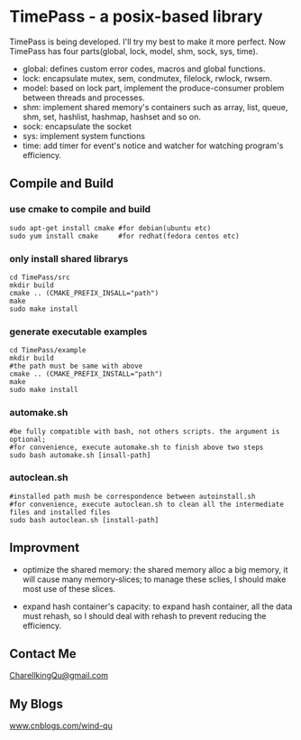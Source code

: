 TimePass - a posix-based library
====================
TimePass is being developed. I'll try my best to make it more perfect. Now TimePass has four parts(global, lock, model,
shm, sock, sys, time).

 * global: defines custom error codes, macros and global functions.
 * lock: encapsulate mutex, sem, condmutex, filelock, rwlock, rwsem.
 * model: based on lock part, implement the produce-consumer problem between threads and processes.
 * shm: implement shared memory's containers such as array, list, queue, shm, set, hashlist, hashmap, hashset and so on.
 * sock: encapsulate the socket
 * sys:  implement system functions
 * time: add timer for event's notice and watcher for watching program's efficiency.

Compile and Build
--------------------
### use cmake to compile and build
    sudo apt-get install cmake #for debian(ubuntu etc)
    sudo yum install cmake     #for redhat(fedora centos etc)

### only install shared librarys
    cd TimePass/src
    mkdir build
    cmake .. (CMAKE_PREFIX_INSALL="path")
    make
    sudo make install

### generate executable examples
    cd TimePass/example
    mkdir build
    #the path must be same with above
    cmake .. (CMAKE_PREFIX_INSTALL="path")
    make
    sudo make install

### automake.sh
    #be fully compatible with bash, not others scripts. the argument is optional;
    #for convenience, execute automake.sh to finish above two steps
    sudo bash automake.sh [insall-path]

### autoclean.sh
    #installed path mush be correspondence between autoinstall.sh
    #for convenience, execute autoclean.sh to clean all the intermediate files and installed files
    sudo bash autoclean.sh [install-path]

Improvment
--------------------
 * optimize the shared memory: the shared memory alloc a big memory, it will cause many memory-slices; to manage these
 sclies, I should make most use of these slices.

 * expand hash container's capacity: to expand hash container, all the data must rehash, so I should deal with rehash
   to prevent reducing the efficiency.

Contact Me
-------------------
CharellkingQu@gmail.com

My Blogs
-------------------
www.cnblogs.com/wind-qu
